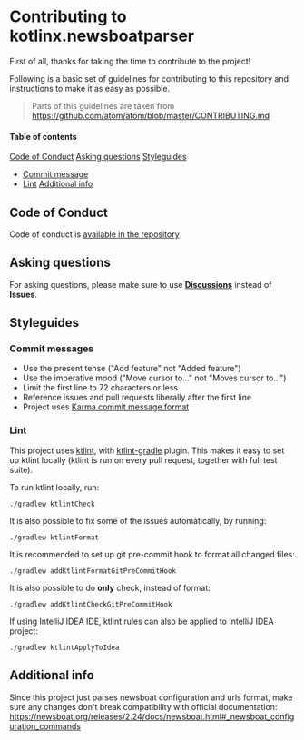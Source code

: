 # Contributing to kotlinx.newsboatparser

First of all, thanks for taking the time to contribute to the project!

Following is a basic set of guidelines for contributing to this repository and instructions to make it as easy as possible.

> Parts of this guidelines are taken from https://github.com/atom/atom/blob/master/CONTRIBUTING.md

#### Table of contents

[Code of Conduct](#code-of-conduct)
[Asking questions](#asking-questions)
[Styleguides](#styleguides)
 - [Commit message](#commit-messages)
 - [Lint](#lint)
[Additional info](#additional-info)

## Code of Conduct

Code of conduct is [available in the repository](CODE_OF_CONDUCT.md)

## Asking questions

For asking questions, please make sure to use [**Discussions**](https://github.com/esensar/kotlinx-newsboat-parser/discussions) instead of **Issues**.

## Styleguides

### Commit messages
 - Use the present tense ("Add feature" not "Added feature")
 - Use the imperative mood ("Move cursor to..." not "Moves cursor to...")
 - Limit the first line to 72 characters or less
 - Reference issues and pull requests liberally after the first line
 - Project uses [Karma commit message format](http://karma-runner.github.io/6.0/dev/git-commit-msg.html)

### Lint

This project uses [ktlint](https://ktlint.github.io/), with [ktlint-gradle](https://github.com/JLLeitschuh/ktlint-gradle) plugin. This makes it easy to set up ktlint locally (ktlint is run on every pull request, together with full test suite).

To run ktlint locally, run:
```
./gradlew ktlintCheck
```

It is also possible to fix some of the issues automatically, by running:
```
./gradlew ktlintFormat
```

It is recommended to set up git pre-commit hook to format all changed files:
```
./gradlew addKtlintFormatGitPreCommitHook
```

It is also possible to do **only** check, instead of format:
```
./gradlew addKtlintCheckGitPreCommitHook
```

If using IntelliJ IDEA IDE, ktlint rules can also be applied to IntelliJ IDEA project:
```
./gradlew ktlintApplyToIdea
```

## Additional info

Since this project just parses newsboat configuration and urls format, make sure any changes don't break compatibility with official documentation: https://newsboat.org/releases/2.24/docs/newsboat.html#_newsboat_configuration_commands
